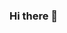 ### Hi there 👋

<!--
**navneetmaharishi/navneetmaharishi** is a ✨ _special_ ✨ repository because its `README.md` (this file) appears on your GitHub profile.

Here are some ideas to get you started:

- 🔭 I’m currently working on ...
- 🌱 I’m currently learning Python
- 💬 Ask me about Web Development
- 📫 How to reach me: navneetmaharishi@gmail.com
- ⚡ Fun fact: 😏
-->
